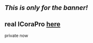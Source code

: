 ## _**This is only for the banner!**_

## real ICoraPro [here](https://github.com/XFP-Studio/ICoraPro)
private now
